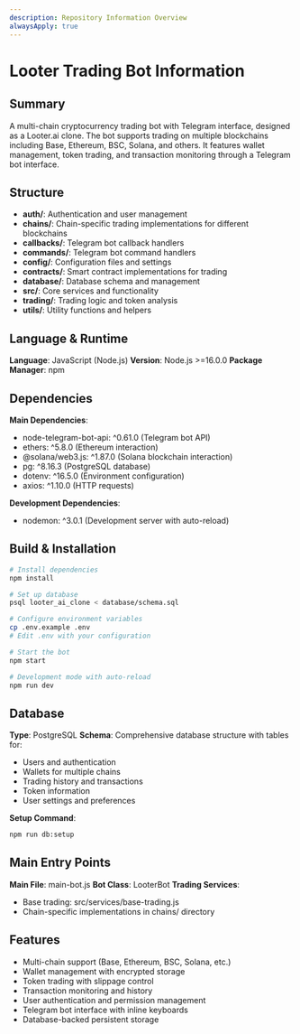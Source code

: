 ```yaml
---
description: Repository Information Overview
alwaysApply: true
---
```


# Looter Trading Bot Information

## Summary
A multi-chain cryptocurrency trading bot with Telegram interface, designed as a Looter.ai clone. The bot supports trading on multiple blockchains including Base, Ethereum, BSC, Solana, and others. It features wallet management, token trading, and transaction monitoring through a Telegram bot interface.

## Structure
- **auth/**: Authentication and user management
- **chains/**: Chain-specific trading implementations for different blockchains
- **callbacks/**: Telegram bot callback handlers
- **commands/**: Telegram bot command handlers
- **config/**: Configuration files and settings
- **contracts/**: Smart contract implementations for trading
- **database/**: Database schema and management
- **src/**: Core services and functionality
- **trading/**: Trading logic and token analysis
- **utils/**: Utility functions and helpers

## Language & Runtime
**Language**: JavaScript (Node.js)
**Version**: Node.js >=16.0.0
**Package Manager**: npm

## Dependencies
**Main Dependencies**:
- node-telegram-bot-api: ^0.61.0 (Telegram bot API)
- ethers: ^5.8.0 (Ethereum interaction)
- @solana/web3.js: ^1.87.0 (Solana blockchain interaction)
- pg: ^8.16.3 (PostgreSQL database)
- dotenv: ^16.5.0 (Environment configuration)
- axios: ^1.10.0 (HTTP requests)

**Development Dependencies**:
- nodemon: ^3.0.1 (Development server with auto-reload)

## Build & Installation
```bash
# Install dependencies
npm install

# Set up database
psql looter_ai_clone < database/schema.sql

# Configure environment variables
cp .env.example .env
# Edit .env with your configuration

# Start the bot
npm start

# Development mode with auto-reload
npm run dev
```

## Database
**Type**: PostgreSQL
**Schema**: Comprehensive database structure with tables for:
- Users and authentication
- Wallets for multiple chains
- Trading history and transactions
- Token information
- User settings and preferences

**Setup Command**:
```bash
npm run db:setup
```

## Main Entry Points
**Main File**: main-bot.js
**Bot Class**: LooterBot
**Trading Services**:
- Base trading: src/services/base-trading.js
- Chain-specific implementations in chains/ directory

## Features
- Multi-chain support (Base, Ethereum, BSC, Solana, etc.)
- Wallet management with encrypted storage
- Token trading with slippage control
- Transaction monitoring and history
- User authentication and permission management
- Telegram bot interface with inline keyboards
- Database-backed persistent storage